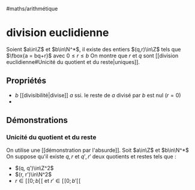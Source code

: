 #maths/arithmétique 
# division euclidienne
Soient $a\in\Z$ et $b\in\N^*$, il existe des entiers $(q,r)\in\Z$ tels que $\fbox{a = bq+r}$ avec $0\leq r\leq b$ 
On montre que $r$ et $q$ sont [[division euclidienne#Unicité du quotient et du reste|uniques]].

## Propriétés
 - $b$ [[divisibilité|divise]] $a$ ssi. le reste de $a$ divisé par $b$ est nul ($r=0$)
 - 

## Démonstrations
### Unicité du quotient et du reste
On utilise une [[démonstration par l'absurde]].
Soit $a\in\Z$ et $b\in\N^*$
On suppose qu'il existe $q, r$ et $q', r'$ deux quotients et restes tels que :
 - $(q, q')\in\Z^2$
 - $(r, r')\in\N^2$
 - $r \in [\![ 0; b[\![$ et $r'\in[\![0; b'[\![$


